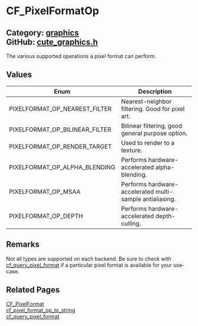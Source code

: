 [](../header.md ':include')

# CF_PixelFormatOp

Category: [graphics](https://github.com/RandyGaul/cute_framework/blob/master/docs/api_reference?id=graphics)  
GitHub: [cute_graphics.h](https://github.com/RandyGaul/cute_framework/blob/master/include/cute_graphics.h)  
---

The various supported operations a pixel format can perform.

## Values

Enum | Description
--- | ---
PIXELFORMAT_OP_NEAREST_FILTER | Nearest-neighbor filtering. Good for pixel art.
PIXELFORMAT_OP_BILINEAR_FILTER | Bilinear filtering, good general purpose option.
PIXELFORMAT_OP_RENDER_TARGET | Used to render to a texture.
PIXELFORMAT_OP_ALPHA_BLENDING | Performs hardware-accelerated alpha-blending.
PIXELFORMAT_OP_MSAA | Performs hardware-accelerated multi-sample antialiasing.
PIXELFORMAT_OP_DEPTH | Performs hardware-accelerated depth-culling.

## Remarks

Not all types are supported on each backend. Be sure to check with [cf_query_pixel_format](https://github.com/RandyGaul/cute_framework/blob/master/docs/graphics/cf_query_pixel_format.md) if a particular pixel format
is available for your use-case.

## Related Pages

[CF_PixelFormat](https://github.com/RandyGaul/cute_framework/blob/master/docs/graphics/cf_pixelformat.md)  
[cf_pixel_format_op_to_string](https://github.com/RandyGaul/cute_framework/blob/master/docs/graphics/cf_pixel_format_op_to_string.md)  
[cf_query_pixel_format](https://github.com/RandyGaul/cute_framework/blob/master/docs/graphics/cf_query_pixel_format.md)  

